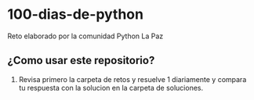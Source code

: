 # 100-dias-de-python

Reto elaborado por la comunidad Python La Paz

## ¿Como usar este repositorio?

1. Revisa primero la carpeta de retos y resuelve 1 diariamente y compara tu respuesta con la solucion en la carpeta de soluciones.
